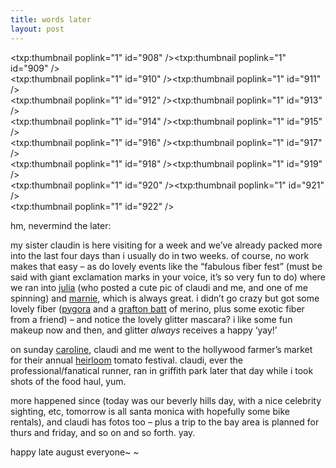 ```yaml
---
title: words later
layout: post
---
```


<span class="pic3"><txp:thumbnail poplink="1" id="908" /></span><span class="pic3"><txp:thumbnail poplink="1" id="909" /></span>  
<span class="pic3"><txp:thumbnail poplink="1" id="910" /></span><span class="pic3"><txp:thumbnail poplink="1" id="911" /></span>  
<span class="pic3"><txp:thumbnail poplink="1" id="912" /></span><span class="pic3"><txp:thumbnail poplink="1" id="913" /></span>  
<span class="pic3"><txp:thumbnail poplink="1" id="914" /></span><span class="pic3"><txp:thumbnail poplink="1" id="915" /></span>  
<span class="pic3"><txp:thumbnail poplink="1" id="916" /></span><span class="pic3"><txp:thumbnail poplink="1" id="917" /></span>  
<span class="pic3"><txp:thumbnail poplink="1" id="918" /></span><span class="pic3"><txp:thumbnail poplink="1" id="919" /></span>  
<span class="pic3"><txp:thumbnail poplink="1" id="920" /></span><span class="pic3"><txp:thumbnail poplink="1" id="921" /></span>  
<span class="pic3"><txp:thumbnail poplink="1" id="922" /></span>

hm, nevermind the later:

my sister claudin is here visiting for a week and we&#8217;ve already packed more into the last four days than i usually do in two weeks. of course, no work makes that easy &#8211; as do lovely events like the &#8220;fabulous fiber fest&#8221; (must be said with giant exclamation marks in your voice, it&#8217;s so very fun to do) where we ran into [julia][1] (who posted a cute pic of claudi and me, and one of me spinning) and [marnie][2], which is always great. i didn&#8217;t go crazy but got some lovely fiber ([pygora][3] and a [grafton batt][4] of merino, plus some exotic fiber from a friend) &#8211; and notice the lovely glitter mascara? i like some fun makeup now and then, and glitter *always* receives a happy &#8216;yay!&#8217; 

on sunday [caroline][5], claudi and me went to the hollywood farmer&#8217;s market for their annual [heirloom][6] tomato festival. claudi, ever the professional/fanatical runner, ran in griffith park later that day while i took shots of the food haul, yum. 

more happened since (today was our beverly hills day, with a nice celebrity sighting, etc, tomorrow is all santa monica with hopefully some bike rentals), and claudi has fotos too &#8211; plus a trip to the bay area is planned for thurs and friday, and so on and so forth. yay.

happy late august everyone~ ~

 [1]: http://mindofwinter.prettyposies.com/archives/000249.html
 [2]: http://www.marniemaclean.com/words/2006/08/if_crafting_wer.html
 [3]: http://www.open.org/janhanus/Primer/primer.html
 [4]: http://www.graftonfibers.com/fibers.htm
 [5]: http://carolinemaxwell.net/
 [6]: http://experts.about.com/q/Etymology-Meaning-Words-1474/heirloom.htm